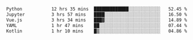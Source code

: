 <!--START_SECTION:waka-->

```txt
Python           12 hrs 35 mins  █████████████░░░░░░░░░░░░   52.45 %
Jupyter          3 hrs 57 mins   ████░░░░░░░░░░░░░░░░░░░░░   16.50 %
Vue.js           3 hrs 34 mins   ███▓░░░░░░░░░░░░░░░░░░░░░   14.89 %
YAML             1 hr 47 mins    ██░░░░░░░░░░░░░░░░░░░░░░░   07.44 %
Kotlin           1 hr 10 mins    █▒░░░░░░░░░░░░░░░░░░░░░░░   04.86 %
```

<!--END_SECTION:waka-->
